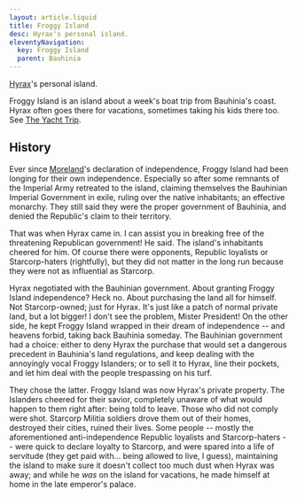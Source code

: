```yaml
---
layout: article.liquid
title: Froggy Island
desc: Hyrax's personal island.
eleventyNavigation:
  key: Froggy Island
  parent: Bauhinia
---
```


[Hyrax](/characters/minor/#hyrax)'s personal island.

Froggy Island is an island about a week's boat trip from Bauhinia's coast. Hyrax often goes there for vacations, sometimes taking his kids there too. See [The Yacht Trip](/stories/the-yacht-trip/).

## History

Ever since [Moreland](/world/moreland/)'s declaration of independence, Froggy Island had been longing for their own independence. Especially so after some remnants of the Imperial Army retreated to the island, claiming themselves the Bauhinian Imperial Government in exile, ruling over the native inhabitants; an effective monarchy. They still said they were the proper government of Bauhinia, and denied the Republic's claim to their territory.

That was when Hyrax came in. I can assist you in breaking free of the threatening Republican government! He said. The island's inhabitants cheered for him. Of course there were opponents, Republic loyalists or Starcorp-haters (rightfully), but they did not matter in the long run because they were not as influential as Starcorp.

Hyrax negotiated with the Bauhinian government. About granting Froggy Island independence? Heck no. About purchasing the land all for himself. Not Starcorp-owned; just for Hyrax. It's just like a patch of normal private land, but a lot bigger! I don't see the problem, Mister President! On the other side, he kept Froggy Island wrapped in their dream of independence -- and heavens forbid, taking back Bauhinia someday. The Bauhinian government had a choice: either to deny Hyrax the purchase that would set a dangerous precedent in Bauhinia's land regulations, and keep dealing with the annoyingly vocal Froggy Islanders; or to sell it to Hyrax, line their pockets, and let him deal with the people trespassing on his turf.

They chose the latter. Froggy Island was now Hyrax's private property. The Islanders cheered for their savior, completely unaware of what would happen to them right after: being told to leave. Those who did not comply were shot. Starcorp Militia soldiers drove them out of their homes, destroyed their cities, ruined their lives. Some people -- mostly the aforementioned anti-independence Republic loyalists and Starcorp-haters -- were quick to declare loyalty to Starcorp, and were spared into a life of servitude (they get paid with… being allowed to live, I guess), maintaining the island to make sure it doesn't collect too much dust when Hyrax was away; and while he *was* on the island for vacations, he made himself at home in the late emperor's palace.
